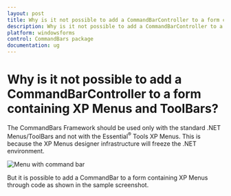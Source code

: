 ```yaml
---
layout: post
title: Why is it not possible to add a CommandBarController to a form containing XP Menus and ToolBars | WindowsForms | Syncfusion
description: Why is it not possible to add a CommandBarController to a form containing XP Menus and ToolBars
platform: windowsforms
control: CommandBars package
documentation: ug
---
```


# Why is it not possible to add a CommandBarController to a form containing XP Menus and ToolBars?

The CommandBars Framework should be used only with the standard .NET Menus/ToolBars and not with the Essential<sup>®</sup> Tools XP Menus. This is because the XP Menus designer infrastructure will freeze the .NET environment.

![Menu with command bar](Frequently-Asked-Questions-Images/Getting-Started_img8.jpeg)

But it is possible to add a CommandBar to a form containing XP Menus through code as shown in the sample screenshot.